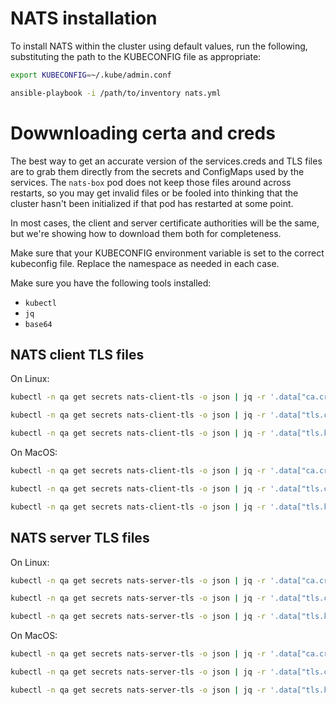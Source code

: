 # NATS installation

To install NATS within the cluster using default values, run the following, substituting the path to the KUBECONFIG file as appropriate:

```bash
export KUBECONFIG=~/.kube/admin.conf

ansible-playbook -i /path/to/inventory nats.yml
```

# Dowwnloading certa and creds

The best way to get an accurate version of the services.creds and TLS files are to grab them directly from the secrets and ConfigMaps used by the services. The `nats-box` pod does not keep those files around across restarts, so you may get invalid files or be fooled into thinking that the cluster hasn't been initialized if that pod has restarted at some point.

In most cases, the client and server certificate authorities will be the same, but we're showing how to download them both for completeness.

Make sure that your KUBECONFIG environment variable is set to the correct kubeconfig file. Replace the namespace as needed in each case.

Make sure you have the following tools installed:

- `kubectl`
- `jq`
- `base64`

## NATS client TLS files

On Linux:

```bash
kubectl -n qa get secrets nats-client-tls -o json | jq -r '.data["ca.crt"]' | base64 -d > nats-client-ca.crt

kubectl -n qa get secrets nats-client-tls -o json | jq -r '.data["tls.crt"]' | base64 -d > nats-tls-client.crt

kubectl -n qa get secrets nats-client-tls -o json | jq -r '.data["tls.key"]' | base64 -d > nats-tls-client.key
```

On MacOS:

```bash
kubectl -n qa get secrets nats-client-tls -o json | jq -r '.data["ca.crt"]' | base64 -D > nats-client-ca.crt

kubectl -n qa get secrets nats-client-tls -o json | jq -r '.data["tls.crt"]' | base64 -D > nats-tls-client.crt

kubectl -n qa get secrets nats-client-tls -o json | jq -r '.data["tls.key"]' | base64 -D > nats-tls-client.key
```

## NATS server TLS files

On Linux:

```bash
kubectl -n qa get secrets nats-server-tls -o json | jq -r '.data["ca.crt"]' | base64 -d > nats-server-ca.crt

kubectl -n qa get secrets nats-server-tls -o json | jq -r '.data["tls.crt"]' | base64 -d > nats-tls-server.crt

kubectl -n qa get secrets nats-server-tls -o json | jq -r '.data["tls.key"]' | base64 -d > nats-tls-server.key

```

On MacOS:

```bash
kubectl -n qa get secrets nats-server-tls -o json | jq -r '.data["ca.crt"]' | base64 -D > nats-server-ca.crt

kubectl -n qa get secrets nats-server-tls -o json | jq -r '.data["tls.crt"]' | base64 -D > nats-tls-server.crt

kubectl -n qa get secrets nats-server-tls -o json | jq -r '.data["tls.key"]' | base64 -D > nats-tls-server.key

```
